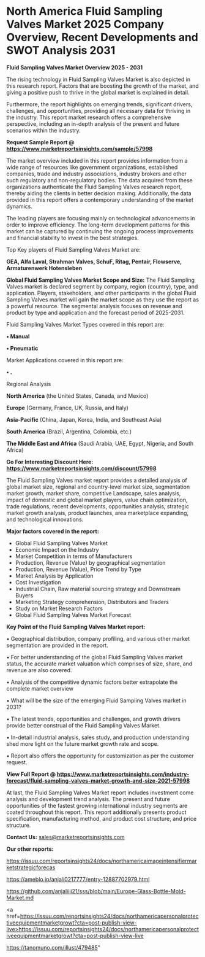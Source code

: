 # North America Fluid Sampling Valves Market 2025 Company Overview, Recent Developments and SWOT Analysis 2031

<Strong> Fluid Sampling Valves Market Overview 2025 - 2031</strong>

The rising technology in Fluid Sampling Valves Market is also depicted in this research report. Factors that are boosting the growth of the market, and giving a positive push to thrive in the global market is explained in detail.

Furthermore, the report highlights on emerging trends, significant drivers, challenges, and opportunities, providing all necessary data for thriving in the industry. This report market research offers a comprehensive perspective, including an in-depth analysis of the present and future scenarios within the industry.

<strong>Request Sample Report @ <a href=https://www.marketreportsinsights.com/sample/57998>https://www.marketreportsinsights.com/sample/57998</a></strong>

The market overview included in this report provides information from a wide range of resources like government organizations, established companies, trade and industry associations, industry brokers and other such regulatory and non-regulatory bodies. The data acquired from these organizations authenticate the Fluid Sampling Valves research report, thereby aiding the clients in better decision making. Additionally, the data provided in this report offers a contemporary understanding of the market dynamics.

The leading players are focusing mainly on technological advancements in order to improve efficiency. The long-term development patterns for this market can be captured by continuing the ongoing process improvements and financial stability to invest in the best strategies.

Top Key players of Fluid Sampling Valves Market are:

<strong>GEA, Alfa Laval, Strahman Valves, SchuF, Ritag, Pentair, Flowserve, Armaturenwerk Hotensleben</strong>

<strong><b>Global Fluid Sampling Valves Market Scope and Size:</b></strong>
The Fluid Sampling Valves market is declared segment by company, region (country), type, and application. Players, stakeholders, and other participants in the global Fluid Sampling Valves market will gain the market scope as they use the report as a powerful resource. The segmental analysis focuses on revenue and product by type and application and the forecast period of 2025-2031.

Fluid Sampling Valves Market Types covered in this report are:

<strong>• Manual

• Pneumatic</strong>

Market Applications covered in this report are:

<strong>• .</strong> 

Regional Analysis

<strong>North America</strong> (the United States, Canada, and Mexico)

<strong>Europe</strong> (Germany, France, UK, Russia, and Italy)

<strong>Asia-Pacific</strong> (China, Japan, Korea, India, and Southeast Asia)

<strong>South America</strong> (Brazil, Argentina, Colombia, etc.)

<strong>The Middle East and Africa</strong> (Saudi Arabia, UAE, Egypt, Nigeria, and South Africa)

<strong>Go For Interesting Discount Here: <a href=https://www.marketreportsinsights.com/discount/57998>https://www.marketreportsinsights.com/discount/57998</a></strong>

The Fluid Sampling Valves market report provides a detailed analysis of global market size, regional and country-level market size, segmentation market growth, market share, competitive Landscape, sales analysis, impact of domestic and global market players, value chain optimization, trade regulations, recent developments, opportunities analysis, strategic market growth analysis, product launches, area marketplace expanding, and technological innovations.

<strong><b>Major factors covered in the report:</b></strong>
<ul>
  <li>Global Fluid Sampling Valves Market </li>
  <li>Economic Impact on the Industry</li>
  <li>Market Competition in terms of Manufacturers</li>
  <li>Production, Revenue (Value) by geographical segmentation</li>
  <li>Production, Revenue (Value), Price Trend by Type</li>
  <li>Market Analysis by Application</li>
  <li>Cost Investigation</li>
  <li>Industrial Chain, Raw material sourcing strategy and Downstream Buyers</li>
  <li>Marketing Strategy comprehension, Distributors and Traders</li>
  <li>Study on Market Research Factors</li>
  <li>Global Fluid Sampling Valves Market Forecast</li>
</ul>

<strong><b>Key Point of the Fluid Sampling Valves Market report:</b></strong>

• Geographical distribution, company profiling, and various other market segmentation are provided in the report.

• For better understanding of the global Fluid Sampling Valves market status, the accurate market valuation which comprises of size, share, and revenue are also covered.

• Analysis of the competitive dynamic factors better extrapolate the complete market overview

• What will be the size of the emerging Fluid Sampling Valves market in 2031?

• The latest trends, opportunities and challenges, and growth drivers provide better construal of the Fluid Sampling Valves Market.

• In-detail industrial analysis, sales study, and production understanding shed more light on the future market growth rate and scope.

• Report also offers the opportunity for customization as per the customer request.

<strong><b>View Full Report @ <a href=https://www.marketreportsinsights.com/industry-forecast/fluid-sampling-valves-market-growth-and-size-2021-57998>https://www.marketreportsinsights.com/industry-forecast/fluid-sampling-valves-market-growth-and-size-2021-57998</a></b></strong>


At last, the Fluid Sampling Valves Market report includes investment come analysis and development trend analysis. The present and future opportunities of the fastest growing international industry segments are coated throughout this report. This report additionally presents product specification, manufacturing method, and product cost structure, and price structure.

<strong>Contact Us:</strong>
sales@marketreportsinsights.com

<strong>Our other reports:</strong>

<a href=https://issuu.com/reportsinsights24/docs/northamericaimageintensifiermarketstrategicforecas>https://issuu.com/reportsinsights24/docs/northamericaimageintensifiermarketstrategicforecas</a>

<a href=https://ameblo.jp/anjali0217777/entry-12887702979.html>https://ameblo.jp/anjali0217777/entry-12887702979.html</a>

<a href=https://github.com/anjaliiii21/sss/blob/main/Europe-Glass-Bottle-Mold-Market.md>https://github.com/anjaliiii21/sss/blob/main/Europe-Glass-Bottle-Mold-Market.md</a>

<a href=https://issuu.com/reportsinsights24/docs/northamericapersonalprotectiveequipmentmarketgrowt?cta=post-publish-view-live>https://issuu.com/reportsinsights24/docs/northamericapersonalprotectiveequipmentmarketgrowt?cta=post-publish-view-live</a>

<a href=https://tanomuno.com/illust/479485>https://tanomuno.com/illust/479485</a>"
